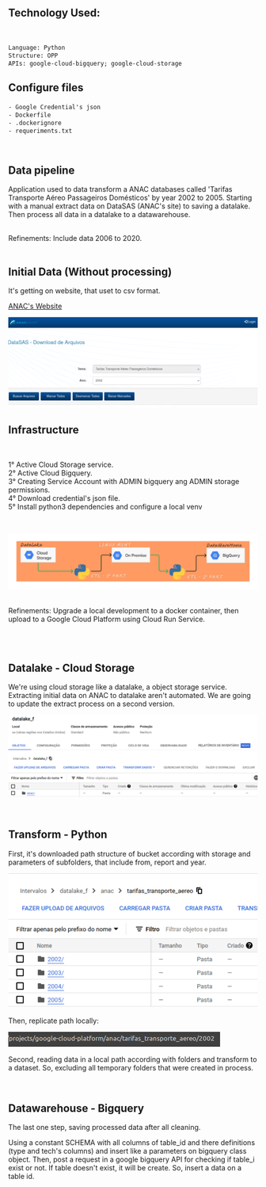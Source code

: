 ## Technology Used:
<br>

    Language: Python
    Structure: OPP
    APIs: google-cloud-bigquery; google-cloud-storage

## Configure files

    - Google Credential's json
    - Dockerfile
    - .dockerignore
    - requeriments.txt


<br>


## Data pipeline

Application used to data transform a ANAC databases called 'Tarifas Transporte Aéreo Passageiros Domésticos' by year 2002 to 2005. Starting with a manual extract data on DataSAS (ANAC's site) to saving a datalake. Then process all data in a datalake to a datawarehouse.

<br>
Refinements: Include data 2006 to 2020. 
<br><br>

## Initial Data (Without processing)

It's getting on website, that uset to csv format.

<a href="https://sas.anac.gov.br/sas/downloads/view/frmDownload.aspx?tema=14">ANAC's Website</a>

![ana_portal](./images/anac_portal.png)

## Infrastructure

<br>

1° Active Cloud Storage service.<br>
2° Active Cloud Bigquery.<br>
3° Creating Service Account with ADMIN bigquery ang ADMIN storage permissions.<br>
4° Download credential's json file. <br>
5° Install python3 dependencies and configure a local venv

<br>

![architecture](./images/architecture.png)


<br>
Refinements: Upgrade a local development to a docker container, then upload to a Google Cloud Platform using Cloud Run Service.

<br><br>

## Datalake - Cloud Storage

We're using cloud storage like a datalake, a object storage service. Extracting initial data on ANAC to datalake aren't automated. We are going to update the extract process on a second version.

![dtalake_cloud_storage](./images/datalake_cloud_storage.png)

<br>

## Transform - Python 

First, it's downloaded path structure of bucket according with storage and parameters of subfolders, that include from, report and year.

![datalake_folders](./images/datalake_folders.png)

Then, replicate path locally:

![path_local](./images/path_local.png)

Second, reading data in a local path according with folders and transform to a dataset. So, excluding all temporary folders that were created in process.


<br>

## Datawarehouse - Bigquery

The last one step, saving processed data after all cleaning.

Using a constant SCHEMA with all columns of table_id and there definitions (type and tech's columns) and insert like a parameters on bigquery class object. Then, post a request in a google bigquery API for checking if table_i exist or not. If table doesn't exist, it will be create. So, insert a data on a table id.